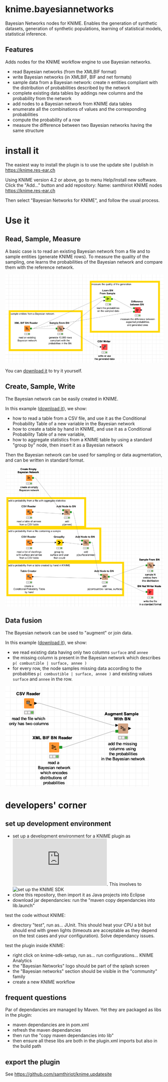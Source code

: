 # knime.bayesiannetworks

Bayesian Networks nodes for KNIME.
Enables the generation of synthetic datasets, generation of synthetic populations, learning of statistical models, statistical inference. 

## Features

Adds nodes for the KNIME workflow engine to use Bayesian networks.

* read Bayesian networks (from the XMLBIF format)
* write Bayesian networks (in XMLBIF, BIF and net formats)
* sample data from a Bayesian network: create n entities compliant with the distribution of probabilities described by the network
* complete existing data tables by addings new columns and the probability from the network
* add nodes to a Bayesian network from KNIME data tables
* enumerate all the combinations of values and the corresponding probabilities
* compute the probability of a row
* measure the difference between two Bayesian networks having the same structure

# install it

The easiest way to install the plugin is to use the update site I publish in https://knime.res-ear.ch 

Using KNIME version 4.2 or above, go to menu Help/Install new software. 
Click the "Add..." button and add repository:
   Name: samthiriot KNIME nodes
   https://knime.res-ear.ch

Then select "Bayesian Networks for KNIME", and follow the usual process. 

# Use it

## Read, Sample, Measure

A basic case is to read an existing Bayesian network from a file and to sample entities (generate KNIME rows).
To measure the quality of the sampling, one learns the probabilities of the Bayesian network and compare them with the reference network.

![example of workflow with reading, sampling and measure of quality](./doc/screenshot_read_sample_measure.png)

You can [download it](./doc/example_read_sample_measure.knwf) to try it yourself.


## Create, Sample, Write

The Bayesian network can be easily created in KNIME. 

In this example ([download it](./doc/example_create_sample_write.knwf)), we show:
* how to read a table from a CSV file, and use it as the Conditional Probability Table of a new variable in the Bayesian network
* how to create a table by hand in KNIME, and use it as a Conditional Probability Table of a new variable,
* how to aggregate statistics from a KNIME table by using a standard "group by" node, then insert it as a Bayesian network 

Then the Bayesian network can be used for sampling or data augmentation, and can be written in standard format.

![example of workflow creation, sampling and writing](./doc/screenshot_create_sample_write.png)


## Data fusion 

The Bayesian network can be used to "augment" or join data.

In this example ([download it](./doc/example_augment_data.knwf)), we show:
* we read existing data having only two columns `surface` and `annee` 
* the missing column is present in the Bayesian network which describes `p( combustible | surface, annee )`
* for every row, the node samples missing data according to the probabities `p( combustible | surface, annee )` and existing values `surface` and `annee` in the row. 

![example of data fusion](./doc/screenshot_augment_data.png)


# developers' corner 

## set up development environment 

* set up a development environment for a KNIME plugin as ![in the KNIME documentation](https://docs.knime.com/latest/analytics_platform_new_node_quickstart_guide/index.html#_introduction). This involves to ![set up the KNIME SDK](https://github.com/knime/knime-sdk-setup)
* clone this repository, then import it as Java projects into Eclipse
* download jar dependancies: run the "maven copy dependancies into lib.launch"

test the code without KNIME:
* directory "test", run as... JUnit. This should heat your CPU a bit but should end with green lights (timeouts are acceptable as they depend on the test cases and your configuration). Solve dependancy issues.

test the plugin inside KNIME:
* right click on knime-sdk-setup, run as... run configurations... KNIME Analytics
* the "Bayesian Networks" logo should be part of the splash screen
* the "Bayesian networks" section should be visible in the "community" family
* create a new KNIME workflow 



## frequent questions

Par of dependancies are managed by Maven. Yet they are packaged as libs in the plugin:
* maven dependancies are in pom.xml
* refresh the maven dependancies
* then run the "copy maven dependancies into lib"
* then ensure all these libs are both in the plugin.xml imports but also in the build path 


## export the plugin

See https://github.com/samthiriot/knime.updatesite